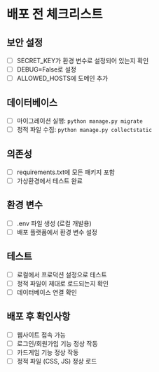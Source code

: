 # 배포 전 체크리스트

## 보안 설정
- [ ] SECRET_KEY가 환경 변수로 설정되어 있는지 확인
- [ ] DEBUG=False로 설정
- [ ] ALLOWED_HOSTS에 도메인 추가

## 데이터베이스
- [ ] 마이그레이션 실행: `python manage.py migrate`
- [ ] 정적 파일 수집: `python manage.py collectstatic`

## 의존성
- [ ] requirements.txt에 모든 패키지 포함
- [ ] 가상환경에서 테스트 완료

## 환경 변수
- [ ] .env 파일 생성 (로컬 개발용)
- [ ] 배포 플랫폼에서 환경 변수 설정

## 테스트
- [ ] 로컬에서 프로덕션 설정으로 테스트
- [ ] 정적 파일이 제대로 로드되는지 확인
- [ ] 데이터베이스 연결 확인

## 배포 후 확인사항
- [ ] 웹사이트 접속 가능
- [ ] 로그인/회원가입 기능 정상 작동
- [ ] 카드게임 기능 정상 작동
- [ ] 정적 파일 (CSS, JS) 정상 로드 